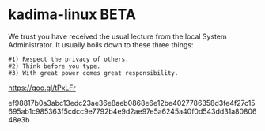 # kadima-linux BETA

We trust you have received the usual lecture from the local System
Administrator. It usually boils down to these three things:

    #1) Respect the privacy of others.
    #2) Think before you type.
    #3) With great power comes great responsibility.
    
https://goo.gl/tPxLFr

ef98817b0a3abc13edc23ae36e8aeb0868e6e12be4027786358d3fe4f27c15695ab1c985363f5cdcc9e7792b4e9d2ae97e5a6245a40f0d543dd31a8080648e3b
